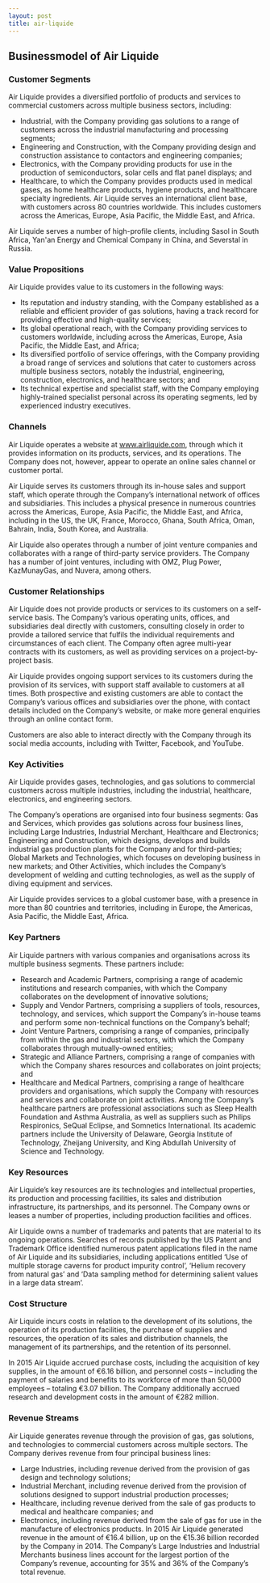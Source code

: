 ```yaml
---
layout: post
title: air-liquide
---
```


Businessmodel of Air Liquide
-----------------------------

### Customer Segments

Air Liquide provides a diversified portfolio of products and services to commercial customers across multiple business sectors, including:

 * Industrial, with the Company providing gas solutions to a range of customers across the industrial manufacturing and processing segments;
* Engineering and Construction, with the Company providing design and construction assistance to contactors and engineering companies;
* Electronics, with the Company providing products for use in the production of semiconductors, solar cells and flat panel displays; and
* Healthcare, to which the Company provides products used in medical gases, as home healthcare products, hygiene products, and healthcare specialty ingredients.
 Air Liquide serves an international client base, with customers across 80 countries worldwide. This includes customers across the Americas, Europe, Asia Pacific, the Middle East, and Africa.

Air Liquide serves a number of high-profile clients, including Sasol in South Africa, Yan'an Energy and Chemical Company in China, and Severstal in Russia.

### Value Propositions

Air Liquide provides value to its customers in the following ways:

 * Its reputation and industry standing, with the Company established as a reliable and efficient provider of gas solutions, having a track record for providing effective and high-quality services;
* Its global operational reach, with the Company providing services to customers worldwide, including across the Americas, Europe, Asia Pacific, the Middle East, and Africa;
* Its diversified portfolio of service offerings, with the Company providing a broad range of services and solutions that cater to customers across multiple business sectors, notably the industrial, engineering, construction, electronics, and healthcare sectors; and
* Its technical expertise and specialist staff, with the Company employing highly-trained specialist personal across its operating segments, led by experienced industry executives.
 ### Channels

Air Liquide operates a website at www.airliquide.com, through which it provides information on its products, services, and its operations. The Company does not, however, appear to operate an online sales channel or customer portal.

Air Liquide serves its customers through its in-house sales and support staff, which operate through the Company’s international network of offices and subsidiaries. This includes a physical presence in numerous countries across the Americas, Europe, Asia Pacific, the Middle East, and Africa, including in the US, the UK, France, Morocco, Ghana, South Africa, Oman, Bahrain, India, South Korea, and Australia.

Air Liquide also operates through a number of joint venture companies and collaborates with a range of third-party service providers. The Company has a number of joint ventures, including with OMZ, Plug Power, KazMunayGas, and Nuvera, among others.

### Customer Relationships

Air Liquide does not provide products or services to its customers on a self-service basis. The Company’s various operating units, offices, and subsidiaries deal directly with customers, consulting closely in order to provide a tailored service that fulfils the individual requirements and circumstances of each client. The Company often agree multi-year contracts with its customers, as well as providing services on a project-by-project basis.

Air Liquide provides ongoing support services to its customers during the provision of its services, with support staff available to customers at all times. Both prospective and existing customers are able to contact the Company’s various offices and subsidiaries over the phone, with contact details included on the Company’s website, or make more general enquiries through an online contact form.

Customers are also able to interact directly with the Company through its social media accounts, including with Twitter, Facebook, and YouTube.

### Key Activities

Air Liquide provides gases, technologies, and gas solutions to commercial customers across multiple industries, including the industrial, healthcare, electronics, and engineering sectors.

The Company’s operations are organised into four business segments: Gas and Services, which provides gas solutions across four business lines, including Large Industries, Industrial Merchant, Healthcare and Electronics; Engineering and Construction, which designs, develops and builds industrial gas production plants for the Company and for third-parties; Global Markets and Technologies, which focuses on developing business in new markets; and Other Activities, which includes the Company’s development of welding and cutting technologies, as well as the supply of diving equipment and services.

Air Liquide provides services to a global customer base, with a presence in more than 80 countries and territories, including in Europe, the Americas, Asia Pacific, the Middle East, Africa.

### Key Partners

Air Liquide partners with various companies and organisations across its multiple business segments. These partners include:

 * Research and Academic Partners, comprising a range of academic institutions and research companies, with which the Company collaborates on the development of innovative solutions;
* Supply and Vendor Partners, comprising a suppliers of tools, resources, technology, and services, which support the Company’s in-house teams and perform some non-technical functions on the Company’s behalf;
* Joint Venture Partners, comprising a range of companies, principally from within the gas and industrial sectors, with which the Company collaborates through mutually-owned entities;
* Strategic and Alliance Partners, comprising a range of companies with which the Company shares resources and collaborates on joint projects; and
* Healthcare and Medical Partners, comprising a range of healthcare providers and organisations, which supply the Company with resources and services and collaborate on joint activities.
 Among the Company’s healthcare partners are professional associations such as Sleep Health Foundation and Asthma Australia, as well as suppliers such as Philips Respironics, SeQual Eclipse, and Somnetics International. Its academic partners include the University of Delaware, Georgia Institute of Technology, Zheijang University, and King Abdullah University of Science and Technology.

### Key Resources

Air Liquide’s key resources are its technologies and intellectual properties, its production and processing facilities, its sales and distribution infrastructure, its partnerships, and its personnel. The Company owns or leases a number of properties, including production facilities and offices.

Air Liquide owns a number of trademarks and patents that are material to its ongoing operations. Searches of records published by the US Patent and Trademark Office identified numerous patent applications filed in the name of Air Liquide and its subsidiaries, including applications entitled ‘Use of multiple storage caverns for product impurity control’, ‘Helium recovery from natural gas’ and ‘Data sampling method for determining salient values in a large data stream’.

### Cost Structure

Air Liquide incurs costs in relation to the development of its solutions, the operation of its production facilities, the purchase of supplies and resources, the operation of its sales and distribution channels, the management of its partnerships, and the retention of its personnel.

In 2015 Air Liquide accrued purchase costs, including the acquisition of key supplies, in the amount of €6.16 billion, and personnel costs – including the payment of salaries and benefits to its workforce of more than 50,000 employees – totaling €3.07 billion. The Company additionally accrued research and development costs in the amount of €282 million.

### Revenue Streams

Air Liquide generates revenue through the provision of gas, gas solutions, and technologies to commercial customers across multiple sectors. The Company derives revenue from four principal business lines:

 * Large Industries, including revenue derived from the provision of gas design and technology solutions;
* Industrial Merchant, including revenue derived from the provision of solutions designed to support industrial production processes;
* Healthcare, including revenue derived from the sale of gas products to medical and healthcare companies; and
* Electronics, including revenue derived from the sale of gas for use in the manufacture of electronics products.
 In 2015 Air Liquide generated revenue in the amount of €16.4 billion, up on the €15.36 billion recorded by the Company in 2014. The Company’s Large Industries and Industrial Merchants business lines account for the largest portion of the Company’s revenue, accounting for 35% and 36% of the Company’s total revenue.
